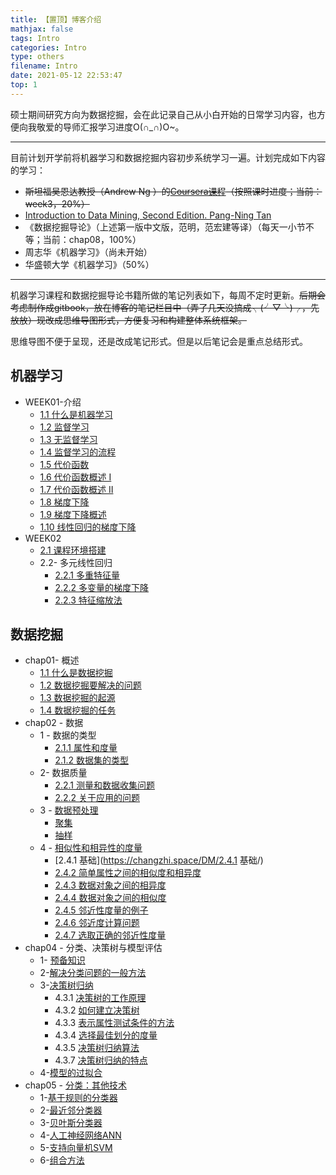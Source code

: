 ```yaml
---
title: 【置顶】博客介绍
mathjax: false
tags: Intro
categories: Intro
type: others
filename: Intro
date: 2021-05-12 22:53:47
top: 1
---
```

硕士期间研究方向为数据挖掘，会在此记录自己从小白开始的日常学习内容，也方便向我敬爱的导师汇报学习进度O(∩_∩)O~。

---



目前计划开学前将机器学习和数据挖掘内容初步系统学习一遍。计划完成如下内容的学习：

- ~~斯坦福吴恩达教授（Andrew Ng ）的[Coursera课程](https://www.coursera.org/learn/machine-learning/home/welcome)（按照课时进度；当前：week3，20%）~~
- [Introduction to Data Mining, Second Edition. Pang-Ning Tan](https://book.douban.com/subject/20056013/)
- 《数据挖掘导论》（上述第一版中文版，范明，范宏建等译）（每天一小节不等；当前：chap08，100%）
- 周志华《机器学习》（尚未开始）
- 华盛顿大学《机器学习》（50%）

---

<!--more -->

机器学习课程和数据挖掘导论书籍所做的笔记列表如下，每周不定时更新。~~后期会考虑制作成gitbook，放在博客的笔记栏目中（弄了几天没搞成╮(╯▽╰)╭，先放放）现改成思维导图形式，方便复习和构建整体系统框架。~~

思维导图不便于呈现，还是改成笔记形式。但是以后笔记会是重点总结形式。

## 机器学习

- WEEK01-介绍
  - [1.1 什么是机器学习](https://changzhi.space/ML/What%20is%20Machine%20Learning/)
  - [1.2 监督学习](https://changzhi.space/ML/Supervised%20Learning/)
  - [1.3 无监督学习](https://changzhi.space/ML/Unsupervised%20Learning/)
  - [1.4 监督学习的流程](https://changzhi.space/ML/Model%20Representation/)
  - [1.5 代价函数](https://changzhi.space/ML/Cost%20Function%20Intuition%20I/)
  - [1.6 代价函数概述 I](https://changzhi.space/ML/Cost%20Function/)
  - [1.7 代价函数概述 II](https://changzhi.space/ML/Cost%20Function%20Intuition%20II/)
  - [1.8 梯度下降](https://changzhi.space/ML/Gradient%20Descent/)
  - [1.9 梯度下降概述](https://changzhi.space/ML/Gradient%20Descent%20Intuition/)
  - [1.10 线性回归的梯度下降](https://changzhi.space/ML/Gradient%20Descent%20For%20Linear%20Regression/)
- WEEK02
  - [2.1 课程环境搭建](https://changzhi.space/ML/环境搭建/)
  - 2.2- 多元线性回归
    - [2.2.1 多重特征量](https://changzhi.space/ML/多重特征量)
    - [2.2.2 多变量的梯度下降](https://changzhi.space/ML/多变量的梯度下降/)
    - [2.2.3 特征缩放法](https://changzhi.space/ML/特征缩放法)

## 数据挖掘

- chap01- 概述
  - [1.1 什么是数据挖掘](https://changzhi.space/DM/什么是数据挖掘/)
  - [1.2 数据挖掘要解决的问题](https://changzhi.space/DM/数据挖掘要解决的问题)
  - [1.3 数据挖掘的起源](https://changzhi.space/DM/数据挖掘的起源/)
  - [1.4 数据挖掘的任务](https://changzhi.space/DM/数据挖掘的任务/)
- chap02 - 数据
  - 1 - 数据的类型
    - [2.1.1 属性和度量](https://changzhi.space/DM/属性和度量/)
    - [2.1.2 数据集的类型](https://changzhi.space/DM/数据集的类型/)
  - 2- 数据质量
    - [2.2.1 测量和数据收集问题](https://changzhi.space/DM/%E6%B5%8B%E9%87%8F%E5%92%8C%E6%95%B0%E6%8D%AE%E6%94%B6%E9%9B%86%E9%97%AE%E9%A2%98/)
    - [2.2.2 关于应用的问题](https://changzhi.space/DM/关于应用的问题/)
  - 3 - [数据预处理](https://changzhi.space/DM/数据预处理/)
    - [聚集](https://changzhi.space/DM/聚集/)
    - [抽样](https://changzhi.space/DM/抽样/)
  - 4 - [相似性和相异性的度量](https://changzhi.space/DM/相似性和相异性的度量/)
    - [2.4.1 基础](https://changzhi.space/DM/2.4.1 基础/)
    - [2.4.2 简单属性之间的相似度和相异度](https://changzhi.space/DM/简单属性之间的相似度和相异度/)
    - [2.4.3 数据对象之间的相异度](https://changzhi.space/DM/数据对象之间的相异度/)
    - [2.4.4 数据对象之间的相似度](https://changzhi.space/DM/数据对象之间的相似度/)
    - [2.4.5 邻近性度量的例子](https://changzhi.space/DM/邻近性度量的例子/)
    - [2.4.6 邻近度计算问题](https://changzhi.space/DM/邻近度计算问题/)
    - [2.4.7 选取正确的邻近性度量](https://changzhi.space/DM/选取正确的邻近性度量/)
- chap04 - 分类、决策树与模型评估
  - 1- [预备知识](https://changzhi.space/DM/预备知识/)
  - 2-[解决分类问题的一般方法](https://changzhi.space/DM/解决分类问题的一般方法/)
  - 3-[决策树归纳](https://changzhi.space/DM/决策树归纳/)
    - 4.3.1 [决策树的工作原理](https://changzhi.space/DM/决策树的工作原理/)
    - 4.3.2 [如何建立决策树](https://changzhi.space/DM/如何建立决策树/)
    - 4.3.3 [表示属性测试条件的方法](https://changzhi.space/DM/表示属性测试条件的方法/)
    - 4.3.4 [选择最佳划分的度量](https://changzhi.space/DM/选择最佳划分的度量/)
    - 4.3.5 [决策树归纳算法](https://changzhi.space/DM/决策树归纳算法/)
    - 4.3.7 [决策树归纳的特点](https://changzhi.space/DM/决策树归纳的特点/)
  - 4-[模型的过拟合](https://changzhi.space/DM/模型的过拟合/)
- chap05 - [分类：其他技术](https://changzhi.space/DM/分类-其他技术)
  - 1-[基于规则的分类器](https://changzhi.space/DM/基于规则的分类器/)
  - 2-[最近邻分类器](https://changzhi.space/DM/最近邻分类器/)
  - 3-[贝叶斯分类器](https://changzhi.space/DM/贝叶斯分类器/)
  - 4-[人工神经网络ANN](https://changzhi.space/DM/人工神经网络ANN/)
  - 5-[支持向量机SVM](https://changzhi.space/DM/支持向量机SVM/)
  - 6-[组合方法](https://changzhi.space/DM/组合方法/)

